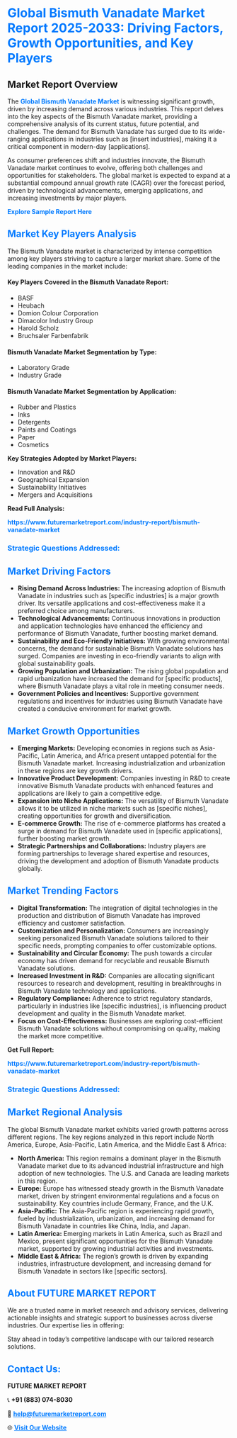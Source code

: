<h1 style="color: #007BFF;">Global Bismuth Vanadate Market Report 2025-2033: Driving Factors, Growth Opportunities, and Key Players</h1>

<section id="overview">
<h2>Market Report Overview</h2>
<p>The <a href="https://www.futuremarketreport.com/industry-report/bismuth-vanadate-market" style="color: #007BFF; text-decoration: none;"><strong>Global Bismuth Vanadate Market</strong></a> is witnessing significant growth, driven by increasing demand across various industries. This report delves into the key aspects of the Bismuth Vanadate market, providing a comprehensive analysis of its current status, future potential, and challenges. The demand for Bismuth Vanadate has surged due to its wide-ranging applications in industries such as [insert industries], making it a critical component in modern-day [applications].</p>
<p>As consumer preferences shift and industries innovate, the Bismuth Vanadate market continues to evolve, offering both challenges and opportunities for stakeholders. The global market is expected to expand at a substantial compound annual growth rate (CAGR) over the forecast period, driven by technological advancements, emerging applications, and increasing investments by major players.</p>
</section>

<section id="overview">
<p><a href="https://www.futuremarketreport.com/request-sample/reportId=115078" style="color: #007BFF; text-decoration: none;"><strong>Explore Sample Report Here</strong></a></p>
</section>

<section id="key-players">
<h2 style="color: #007BFF;">Market Key Players Analysis</h2>
<p>The Bismuth Vanadate market is characterized by intense competition among key players striving to capture a larger market share. Some of the leading companies in the market include:</p>
<h4>Key Players Covered in the Bismuth Vanadate Report:</h4>
<ul><li>BASF</li><li>Heubach</li><li>Domion Colour Corporation</li><li>Dimacolor Industry Group</li><li>Harold Scholz</li><li>Bruchsaler Farbenfabrik</li></ul>
<h4>Bismuth Vanadate Market Segmentation by Type:</h4>
<ul><li>Laboratory Grade</li><li>Industry Grade</li></ul>

<h4>Bismuth Vanadate Market Segmentation by Application:</h4>
<ul><li>Rubber and Plastics</li><li>Inks</li><li>Detergents</li><li>Paints and Coatings</li><li>Paper</li><li>Cosmetics</li></ul>
<p><strong>Key Strategies Adopted by Market Players:</strong></p>
<ul>
<li>Innovation and R&D</li>
<li>Geographical Expansion</li>
<li>Sustainability Initiatives</li>
<li>Mergers and Acquisitions</li>
</ul>
</section>

<section>
<p><strong>Read Full Analysis: </strong></p><a href="https://www.futuremarketreport.com/industry-report/bismuth-vanadate-market" style="color: #007BFF; text-decoration: none;"><strong>https://www.futuremarketreport.com/industry-report/bismuth-vanadate-market</strong></a>
<h3 style="color: #007BFF;">Strategic Questions Addressed:</h3>
</section>

<section id="driving-factors">
<h2 style="color: #007BFF;">Market Driving Factors</h2>
<ul>
<li><strong>Rising Demand Across Industries:</strong> The increasing adoption of Bismuth Vanadate in industries such as [specific industries] is a major growth driver. Its versatile applications and cost-effectiveness make it a preferred choice among manufacturers.</li>
<li><strong>Technological Advancements:</strong> Continuous innovations in production and application technologies have enhanced the efficiency and performance of Bismuth Vanadate, further boosting market demand.</li>
<li><strong>Sustainability and Eco-Friendly Initiatives:</strong> With growing environmental concerns, the demand for sustainable Bismuth Vanadate solutions has surged. Companies are investing in eco-friendly variants to align with global sustainability goals.</li>
<li><strong>Growing Population and Urbanization:</strong> The rising global population and rapid urbanization have increased the demand for [specific products], where Bismuth Vanadate plays a vital role in meeting consumer needs.</li>
<li><strong>Government Policies and Incentives:</strong> Supportive government regulations and incentives for industries using Bismuth Vanadate have created a conducive environment for market growth.</li>
</ul>
</section>

<section id="growth-opportunities">
<h2 style="color: #007BFF;">Market Growth Opportunities</h2>
<ul>
<li><strong>Emerging Markets:</strong> Developing economies in regions such as Asia-Pacific, Latin America, and Africa present untapped potential for the Bismuth Vanadate market. Increasing industrialization and urbanization in these regions are key growth drivers.</li>
<li><strong>Innovative Product Development:</strong> Companies investing in R&D to create innovative Bismuth Vanadate products with enhanced features and applications are likely to gain a competitive edge.</li>
<li><strong>Expansion into Niche Applications:</strong> The versatility of Bismuth Vanadate allows it to be utilized in niche markets such as [specific niches], creating opportunities for growth and diversification.</li>
<li><strong>E-commerce Growth:</strong> The rise of e-commerce platforms has created a surge in demand for Bismuth Vanadate used in [specific applications], further boosting market growth.</li>
<li><strong>Strategic Partnerships and Collaborations:</strong> Industry players are forming partnerships to leverage shared expertise and resources, driving the development and adoption of Bismuth Vanadate products globally.</li>
</ul>
</section>

<section id="trending-factors">
<h2 style="color: #007BFF;">Market Trending Factors</h2>
<ul>
<li><strong>Digital Transformation:</strong> The integration of digital technologies in the production and distribution of Bismuth Vanadate has improved efficiency and customer satisfaction.</li>
<li><strong>Customization and Personalization:</strong> Consumers are increasingly seeking personalized Bismuth Vanadate solutions tailored to their specific needs, prompting companies to offer customizable options.</li>
<li><strong>Sustainability and Circular Economy:</strong> The push towards a circular economy has driven demand for recyclable and reusable Bismuth Vanadate solutions.</li>
<li><strong>Increased Investment in R&D:</strong> Companies are allocating significant resources to research and development, resulting in breakthroughs in Bismuth Vanadate technology and applications.</li>
<li><strong>Regulatory Compliance:</strong> Adherence to strict regulatory standards, particularly in industries like [specific industries], is influencing product development and quality in the Bismuth Vanadate market.</li>
<li><strong>Focus on Cost-Effectiveness:</strong> Businesses are exploring cost-efficient Bismuth Vanadate solutions without compromising on quality, making the market more competitive.</li>
</ul>
</section>

<section>
<p><strong>Get Full Report: </strong></p><a href="https://www.futuremarketreport.com/industry-report/bismuth-vanadate-market" style="color: #007BFF; text-decoration: none;"><strong>https://www.futuremarketreport.com/industry-report/bismuth-vanadate-market</strong></a>
<h3 style="color: #007BFF;">Strategic Questions Addressed:</h3>
</section>


<section id="regional-analysis">
<h2 style="color: #007BFF;">Market Regional Analysis</h2>
<p>The global Bismuth Vanadate market exhibits varied growth patterns across different regions. The key regions analyzed in this report include North America, Europe, Asia-Pacific, Latin America, and the Middle East & Africa:</p>
<ul>
<li><strong>North America:</strong> This region remains a dominant player in the Bismuth Vanadate market due to its advanced industrial infrastructure and high adoption of new technologies. The U.S. and Canada are leading markets in this region.</li>
<li><strong>Europe:</strong> Europe has witnessed steady growth in the Bismuth Vanadate market, driven by stringent environmental regulations and a focus on sustainability. Key countries include Germany, France, and the U.K.</li>
<li><strong>Asia-Pacific:</strong> The Asia-Pacific region is experiencing rapid growth, fueled by industrialization, urbanization, and increasing demand for Bismuth Vanadate in countries like China, India, and Japan.</li>
<li><strong>Latin America:</strong> Emerging markets in Latin America, such as Brazil and Mexico, present significant opportunities for the Bismuth Vanadate market, supported by growing industrial activities and investments.</li>
<li><strong>Middle East & Africa:</strong> The region’s growth is driven by expanding industries, infrastructure development, and increasing demand for Bismuth Vanadate in sectors like [specific sectors].</li>
</ul>
</section>

<footer>
<h2 style="color: #007BFF;">About FUTURE MARKET REPORT</h2>
<p>We are a trusted name in market research and advisory services, delivering actionable insights and strategic support to businesses across diverse industries. Our expertise lies in offering:</p>

<p>Stay ahead in today’s competitive landscape with our tailored research solutions.</p>

<h2 style="color: #007BFF;">Contact Us:</h2>
<p><strong>FUTURE MARKET REPORT</strong></p>
<p>📞 <strong>+91 (883) 074-8030</strong></p>
<p>📧 <strong><a href="mailto:help@futuremarketreport.com" style="color: #007BFF;">help@futuremarketreport.com</a></strong></p>
<p>🌐 <strong><a href="https://www.futuremarketreport.com/" style="color: #007BFF;">Visit Our Website</a></strong></p>
</footer>